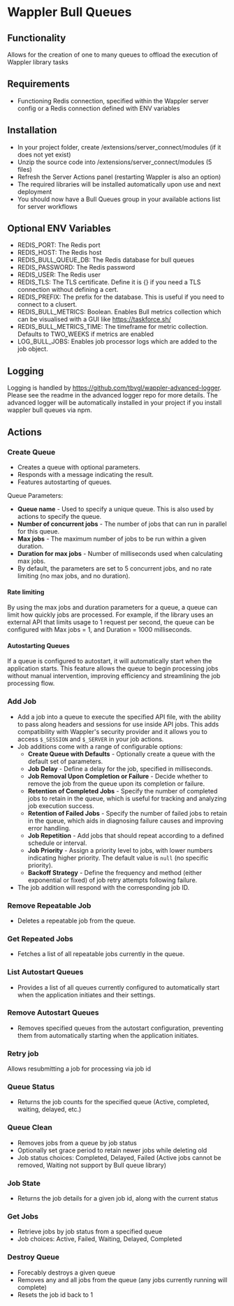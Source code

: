 # Wappler Bull Queues

## Functionality
Allows for the creation of one to many queues to offload the execution of Wappler library tasks

## Requirements
* Functioning Redis connection, specified within the Wappler server config or a Redis connection defined with ENV variables

## Installation
* In your project folder, create /extensions/server_connect/modules (if it does not yet exist)
* Unzip the source code into /extensions/server_connect/modules (5 files)
* Refresh the Server Actions panel (restarting Wappler is also an option)
* The required libraries will be installed automatically upon use and next deployment
* You should now have a Bull Queues group in your available actions list for server workflows

## Optional ENV Variables
* REDIS_PORT: The Redis port
* REDIS_HOST: The Redis host
* REDIS_BULL_QUEUE_DB: The Redis database for bull queues
* REDIS_PASSWORD: The Redis password
* REDIS_USER: The Redis user
* REDIS_TLS: The TLS certificate. Define it is {} if you need a TLS connection without defining a cert.
* REDIS_PREFIX: The prefix for the database. This is useful if you need to connect to a clusert.
* REDIS_BULL_METRICS: Boolean. Enables Bull metrics collection which can be visualised with a GUI like https://taskforce.sh/
* REDIS_BULL_METRICS_TIME: The timeframe for metric collection. Defaults to TWO_WEEKS if metrics are enabled
* LOG_BULL_JOBS: Enables job processor logs which are added to the job object.

## Logging

Logging is handled by https://github.com/tbvgl/wappler-advanced-logger. 
Please see the readme in the advanced logger repo for more details.
The advanced logger will be automatically installed in your project if you install wappler bull queues via npm.

## Actions
### Create Queue
* Creates a queue with optional parameters.
* Responds with a message indicating the result.
* Features autostarting of queues.

Queue Parameters:
* **Queue name** - Used to specify a unique queue. This is also used by actions to specify the queue.
* **Number of concurrent jobs** - The number of jobs that can run in parallel for this queue.
* **Max jobs** - The maximum number of jobs to be run within a given duration.
* **Duration for max jobs** - Number of milliseconds used when calculating max jobs.
* By default, the parameters are set to 5 concurrent jobs, and no rate limiting (no max jobs, and no duration).

#### Rate limiting
By using the max jobs and duration parameters for a queue, a queue can limit how quickly jobs are processed.  For example, if the library uses an external API that limits usage to 1 request per second, the queue can be configured with Max jobs = 1, and Duration = 1000 milliseconds.

#### Autostarting Queues
If a queue is configured to autostart, it will automatically start when the application starts. This feature allows the queue to begin processing jobs without manual intervention, improving efficiency and streamlining the job processing flow.


### Add Job
* Add a job into a queue to execute the specified API file, with the ability to pass along headers and sessions for use inside API jobs. This adds compatibility with Wappler's security provider and it allows you to access `$_SESSION` and `$_SERVER` in your job actions. 
* Job additions come with a range of configurable options:
  * **Create Queue with Defaults** - Optionally create a queue with the default set of parameters.
  * **Job Delay** - Define a delay for the job, specified in milliseconds.
  * **Job Removal Upon Completion or Failure** - Decide whether to remove the job from the queue upon its completion or failure.
  * **Retention of Completed Jobs** - Specify the number of completed jobs to retain in the queue, which is useful for tracking and analyzing job execution success.
  * **Retention of Failed Jobs** - Specify the number of failed jobs to retain in the queue, which aids in diagnosing failure causes and improving error handling.
  * **Job Repetition** - Add jobs that should repeat according to a defined schedule or interval.
  * **Job Priority** - Assign a priority level to jobs, with lower numbers indicating higher priority. The default value is `null` (no specific priority).
  * **Backoff Strategy** - Define the frequency and method (either exponential or fixed) of job retry attempts following failure.
* The job addition will respond with the corresponding job ID.

### Remove Repeatable Job
* Deletes a repeatable job from the queue.

### Get Repeated Jobs
* Fetches a list of all repeatable jobs currently in the queue.

### List Autostart Queues
* Provides a list of all queues currently configured to automatically start when the application initiates and their settings.

### Remove Autostart Queues
* Removes specified queues from the autostart configuration, preventing them from automatically starting when the application initiates.
### Retry job
Allows resubmitting a job for processing via job id

### Queue Status
* Returns the job counts for the specified queue (Active, completed, waiting, delayed, etc.)

### Queue Clean
* Removes jobs from a queue by job status
* Optionally set grace period to retain newer jobs while deleting old
* Job status choices: Completed, Delayed, Failed (Active jobs cannot be removed, Waiting not support by Bull queue library)

### Job State
* Returns the job details for a given job id, along with the current status

### Get Jobs
* Retrieve jobs by job status from a specified queue
* Job choices: Active, Failed, Waiting, Delayed, Completed

### Destroy Queue
* Forecably destroys a given queue
* Removes any and all jobs from the queue (any jobs currently running will complete)
* Resets the job id back to 1


